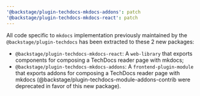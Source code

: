 ```yaml
---
'@backstage/plugin-techdocs-mkdocs-addons': patch
'@backstage/plugin-techdocs-mkdocs-react': patch
---
```


All code specific to `mkdocs` implementation previously maintained by the `@backstage/plugin-techdocs` has been extracted to these 2 new packages:

- `@backstage/plugin-techdocs-mkdocs-react`: A `web-library` that exports components for composing a TechDocs reader page with mkdocs;
- `@backstage/plugin-techdocs-mkdocs-addons`: A `frontend-plugin-module` that exports addons for composing a TechDocs reader page with mkdocs (@backstage/plugin-techdocs-module-addons-contrib were deprecated in favor of this new package).
